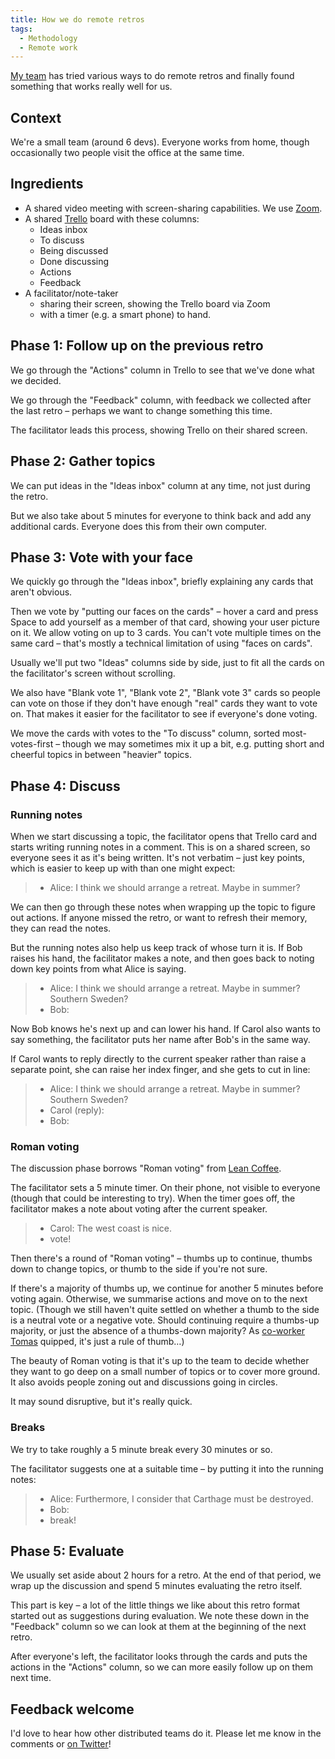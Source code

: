 ```yaml
---
title: How we do remote retros
tags:
  - Methodology
  - Remote work
---
```


[My team](https://dev.auctionet.com/) has tried various ways to do remote retros and finally found something that works really well for us.

## Context

We're a small team (around 6 devs). Everyone works from home, though occasionally two people visit the office at the same time.

## Ingredients

* A shared video meeting with screen-sharing capabilities. We use [Zoom](https://zoom.us/).
* A shared [Trello](https://trello.com/) board with these columns:
  * Ideas inbox
  * To discuss
  * Being discussed
  * Done discussing
  * Actions
  * Feedback
* A facilitator/note-taker
  * sharing their screen, showing the Trello board via Zoom
  * with a timer (e.g. a smart phone) to hand.

## Phase 1: Follow up on the previous retro

We go through the "Actions" column in Trello to see that we've done what we decided.

We go through the "Feedback" column, with feedback we collected after the last retro – perhaps we want to change something this time.

The facilitator leads this process, showing Trello on their shared screen.

## Phase 2: Gather topics

We can put ideas in the "Ideas inbox" column at any time, not just during the retro.

But we also take about 5 minutes for everyone to think back and add any additional cards. Everyone does this from their own computer.

## Phase 3: Vote with your face

We quickly go through the "Ideas inbox", briefly explaining any cards that aren't obvious.

Then we vote by "putting our faces on the cards" – hover a card and press Space to add yourself as a member of that card, showing your user picture on it. We allow voting on up to 3 cards. You can't vote multiple times on the same card – that's mostly a technical limitation of using "faces on cards".

Usually we'll put two "Ideas" columns side by side, just to fit all the cards on the facilitator's screen without scrolling.

We also have "Blank vote 1", "Blank vote 2", "Blank vote 3" cards so people can vote on those if they don't have enough "real" cards they want to vote on. That makes it easier for the facilitator to see if everyone's done voting.

We move the cards with votes to the "To discuss" column, sorted most-votes-first – though we may sometimes mix it up a bit, e.g. putting short and cheerful topics in between "heavier" topics.

## Phase 4: Discuss

### Running notes

When we start discussing a topic, the facilitator opens that Trello card and starts writing running notes in a comment. This is on a shared screen, so everyone sees it as it's being written. It's not verbatim – just key points, which is easier to keep up with than one might expect:

> - Alice: I think we should arrange a retreat. Maybe in summer?

We can then go through these notes when wrapping up the topic to figure out actions. If anyone missed the retro, or want to refresh their memory, they can read the notes.

But the running notes also help us keep track of whose turn it is. If Bob raises his hand, the facilitator makes a note, and then goes back to noting down key points from what Alice is saying.

> - Alice: I think we should arrange a retreat. Maybe in summer? Southern Sweden?
> - Bob:

Now Bob knows he's next up and can lower his hand. If Carol also wants to say something, the facilitator puts her name after Bob's in the same way.

If Carol wants to reply directly to the current speaker rather than raise a separate point, she can raise her index finger, and she gets to cut in line:

> - Alice: I think we should arrange a retreat. Maybe in summer? Southern Sweden?
> - Carol (reply):
> - Bob:

### Roman voting

The discussion phase borrows "Roman voting" from [Lean Coffee](http://agilecoffee.com/leancoffee/).

The facilitator sets a 5 minute timer. On their phone, not visible to everyone (though that could be interesting to try). When the timer goes off, the facilitator makes a note about voting after the current speaker.

> - Carol: The west coast is nice.
> - vote!

Then there's a round of "Roman voting" – thumbs up to continue, thumbs down to change topics, or thumb to the side if you're not sure.

If there's a majority of thumbs up, we continue for another 5 minutes before voting again. Otherwise, we summarise actions and move on to the next topic. (Though we still haven't quite settled on whether a thumb to the side is a neutral vote or a negative vote. Should continuing require a thumbs-up majority, or just the absence of a thumbs-down majority? As [co-worker Tomas](https://github.com/tskogberg) quipped, it's just a rule of thumb…)

The beauty of Roman voting is that it's up to the team to decide whether they want to go deep on a small number of topics or to cover more ground. It also avoids people zoning out and discussions going in circles.

It may sound disruptive, but it's really quick.

### Breaks

We try to take roughly a 5 minute break every 30 minutes or so.

The facilitator suggests one at a suitable time – by putting it into the running notes:

> - Alice: Furthermore, I consider that Carthage must be destroyed.
> - Bob:
> - break!

## Phase 5: Evaluate

We usually set aside about 2 hours for a retro. At the end of that period, we wrap up the discussion and spend 5 minutes evaluating the retro itself.

This part is key – a lot of the little things we like about this retro format started out as suggestions during evaluation. We note these down in the "Feedback" column so we can look at them at the beginning of the next retro.

After everyone's left, the facilitator looks through the cards and puts the actions in the "Actions" column, so we can more easily follow up on them next time.

## Feedback welcome

I'd love to hear how other distributed teams do it. Please let me know in the comments or [on Twitter](https://twitter.com/henrik)!
